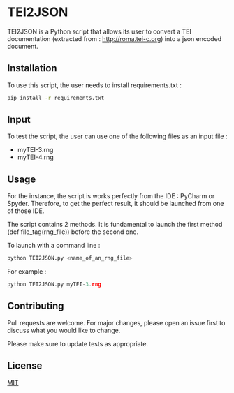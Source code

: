 # TEI2JSON

TEI2JSON is a Python script that allows its user to convert a TEI documentation (extracted from : http://roma.tei-c.org) into a json encoded document.

## Installation

To use this script, the user needs to install requirements.txt :

```bash
pip install -r requirements.txt
```

## Input

To test the script, the user can use one of the following files as an input file : 
- myTEI-3.rng
- myTEI-4.rng

## Usage

For the instance, the script is works perfectly from the IDE : PyCharm or Spyder.
Therefore, to get the perfect result, it should be launched from one of those IDE. 

The script contains 2 methods. It is fundamental to launch the first method (def file_tag(rng_file)) before the second one. 

To launch with a command line :
```python
python TEI2JSON.py <name_of_an_rng_file>
```
For example : 
```python
python TEI2JSON.py myTEI-3.rng
```

## Contributing
Pull requests are welcome. For major changes, please open an issue first to discuss what you would like to change.

Please make sure to update tests as appropriate.

## License
[MIT](https://choosealicense.com/licenses/mit/)
